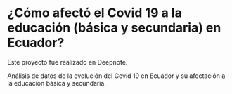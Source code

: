 # ¿Cómo afectó el Covid 19 a la educación (básica y secundaria) en Ecuador?

Este proyecto fue realizado en Deepnote.

Análisis de datos de la evolución del Covid 19 en Ecuador y su afectación a la educación básica y secundaria.

